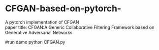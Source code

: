 # CFGAN-based-on-pytorch-  
A pytorch implementation of CFGAN  
paper title: CFGAN:A Generic Collaborative Filtering Framework based on Generative Adversarial Networks  

#run demo
python CFGAN.py


